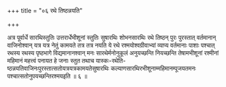 +++
title = "०६ रथे तिष्ठन्नयति"

+++

अत्र पूर्वार्धे सारथिस्तुतिः उत्तरार्धेभीशूनां स्तुतिः सुषारथिः शोभनसारथिः रथे तिष्ठन् पुरः पुरस्तात् वर्तमानान् वाजिनोश्वान् यत्र यत्र नेतुं कामयते तत्र तत्र नयति ये रथे रश्मयोश्वग्रीवाभ्यां व्याप्य वर्तमानाः पाशाः पश्चात् रथस्य रथस्य पृष्ठभागे विद्यमानानश्वान् मनः सारथेर्मनोनुकूलं अनुयच्छन्ति नियच्छन्ति तेषामभीशूनां रश्मीनां महिमानं महत्त्वं पनायत हे जनाः स्तुत तथाच यास्कः-रथेति- ष्ठन्नयतिवाजिनःपुरस्तात्सतोयत्रयत्रकामयतेसुषारथिः कल्याणसारथिरभीशूनाम्महिमानम्पूजयतमनः पश्चात्सतोनुपयच्छन्तिरश्मयइति ॥ ६ ॥